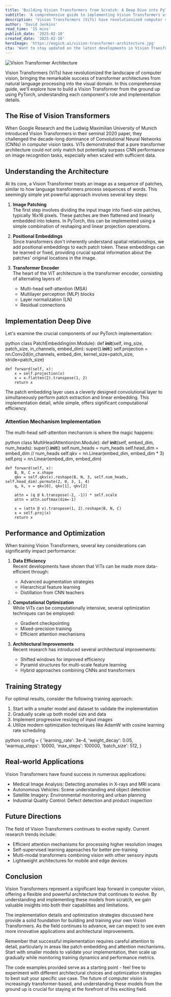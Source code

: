 ```yaml
---
title: 'Building Vision Transformers from Scratch: A Deep Dive into PyTorch Implementation'
subtitle: 'A comprehensive guide to implementing Vision Transformers using PyTorch'
description: 'Vision Transformers (ViTs) have revolutionized computer vision by bringing transformer architectures to visual tasks. This guide explores building a Vision Transformer from scratch using PyTorch, covering architecture components, implementation details, optimization strategies, and real-world applications. Learn how to efficiently implement patch embedding, attention mechanisms, and training strategies for state-of-the-art computer vision models.'
author: 'David Jenkins'
read_time: '15 mins'
publish_date: '2025-02-10'
created_date: '2025-02-10'
heroImage: 'https://magick.ai/vision-transformer-architecture.jpg'
cta: 'Want to stay updated on the latest developments in Vision Transformers and other cutting-edge AI technologies? Follow us on LinkedIn for regular insights, tutorials, and implementation guides from industry experts!'
---
```


![Vision Transformer Architecture](https://i.magick.ai/PIXE/1739172495080_magick_img.webp)

Vision Transformers (ViTs) have revolutionized the landscape of computer vision, bringing the remarkable success of transformer architectures from natural language processing into the visual domain. In this comprehensive guide, we'll explore how to build a Vision Transformer from the ground up using PyTorch, understanding each component's role and implementation details.

## The Rise of Vision Transformers

When Google Research and the Ludwig Maximilian University of Munich introduced Vision Transformers in their seminal 2020 paper, they challenged the decade-long dominance of Convolutional Neural Networks (CNNs) in computer vision tasks. ViTs demonstrated that a pure transformer architecture could not only match but potentially surpass CNN performance on image recognition tasks, especially when scaled with sufficient data.

## Understanding the Architecture

At its core, a Vision Transformer treats an image as a sequence of patches, similar to how language transformers process sequences of words. This seemingly simple yet powerful approach involves several key steps:

1. **Image Patching**  
   The first step involves dividing the input image into fixed-size patches, typically 16x16 pixels. These patches are then flattened and linearly embedded into tokens. In PyTorch, this can be implemented using a simple combination of reshaping and linear projection operations.

2. **Positional Embeddings**  
   Since transformers don't inherently understand spatial relationships, we add positional embeddings to each patch token. These embeddings can be learned or fixed, providing crucial spatial information about the patches' original locations in the image.

3. **Transformer Encoder**  
   The heart of the ViT architecture is the transformer encoder, consisting of alternating layers of:
   - Multi-head self-attention (MSA)
   - Multilayer perceptron (MLP) blocks
   - Layer normalization (LN)
   - Residual connections

## Implementation Deep Dive

Let's examine the crucial components of our PyTorch implementation:

python
class PatchEmbedding(nn.Module):
    def __init__(self, img_size, patch_size, in_channels, embed_dim):
        super().__init__()
        self.projection = nn.Conv2d(in_channels, embed_dim, 
                                  kernel_size=patch_size, 
                                  stride=patch_size)
        
    def forward(self, x):
        x = self.projection(x)
        x = x.flatten(2).transpose(1, 2)
        return x


The patch embedding layer uses a cleverly designed convolutional layer to simultaneously perform patch extraction and linear embedding. This implementation detail, while simple, offers significant computational efficiency.

### Attention Mechanism Implementation

The multi-head self-attention mechanism is where the magic happens:

python
class MultiHeadAttention(nn.Module):
    def __init__(self, embed_dim, num_heads):
        super().__init__()
        self.num_heads = num_heads
        self.head_dim = embed_dim // num_heads
        self.qkv = nn.Linear(embed_dim, embed_dim * 3)
        self.proj = nn.Linear(embed_dim, embed_dim)
        
    def forward(self, x):
        B, N, C = x.shape
        qkv = self.qkv(x).reshape(B, N, 3, self.num_heads, self.head_dim).permute(2, 0, 3, 1, 4)
        q, k, v = qkv[0], qkv[1], qkv[2]
        
        attn = (q @ k.transpose(-2, -1)) * self.scale
        attn = attn.softmax(dim=-1)
        
        x = (attn @ v).transpose(1, 2).reshape(B, N, C)
        x = self.proj(x)
        return x


## Performance and Optimization

When training Vision Transformers, several key considerations can significantly impact performance:

1. **Data Efficiency**  
   Recent developments have shown that ViTs can be made more data-efficient through:
   - Advanced augmentation strategies
   - Hierarchical feature learning
   - Distillation from CNN teachers

2. **Computational Optimization**  
   While ViTs can be computationally intensive, several optimization techniques can be employed:
   - Gradient checkpointing
   - Mixed-precision training
   - Efficient attention mechanisms

3. **Architectural Improvements**  
   Recent research has introduced several architectural improvements:
   - Shifted windows for improved efficiency
   - Pyramid structures for multi-scale feature learning
   - Hybrid approaches combining CNNs and transformers

## Training Strategy

For optimal results, consider the following training approach:

1. Start with a smaller model and dataset to validate the implementation
2. Gradually scale up both model size and data
3. Implement progressive resizing of input images
4. Utilize modern optimization techniques like AdamW with cosine learning rate scheduling

python
config = {
    'learning_rate': 3e-4,
    'weight_decay': 0.05,
    'warmup_steps': 10000,
    'max_steps': 100000,
    'batch_size': 512,
}


## Real-world Applications

Vision Transformers have found success in numerous applications:

- Medical Image Analysis: Detecting anomalies in X-rays and MRI scans
- Autonomous Vehicles: Scene understanding and object detection
- Satellite Imagery: Environmental monitoring and urban planning
- Industrial Quality Control: Defect detection and product inspection

## Future Directions

The field of Vision Transformers continues to evolve rapidly. Current research trends include:

- Efficient attention mechanisms for processing higher resolution images
- Self-supervised learning approaches for better pre-training
- Multi-modal transformers combining vision with other sensory inputs
- Lightweight architectures for mobile and edge devices

## Conclusion

Vision Transformers represent a significant leap forward in computer vision, offering a flexible and powerful architecture that continues to evolve. By understanding and implementing these models from scratch, we gain valuable insights into both their capabilities and limitations.

The implementation details and optimization strategies discussed here provide a solid foundation for building and training your own Vision Transformers. As the field continues to advance, we can expect to see even more innovative applications and architectural improvements.

Remember that successful implementation requires careful attention to detail, particularly in areas like patch embedding and attention mechanisms. Start with smaller models to validate your implementation, then scale up gradually while monitoring training dynamics and performance metrics.

The code examples provided serve as a starting point - feel free to experiment with different architectural choices and optimization strategies to best suit your specific use case. The future of computer vision is increasingly transformer-based, and understanding these models from the ground up is crucial for staying at the forefront of this exciting field.